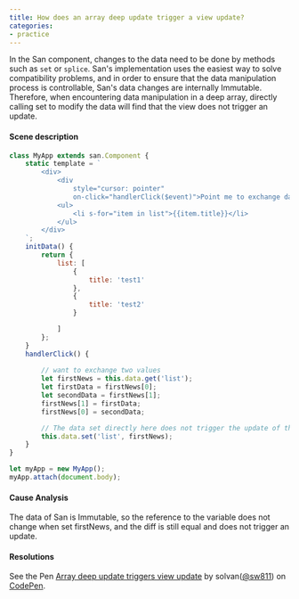 ```yaml
---
title: How does an array deep update trigger a view update?
categories:
- practice
---
```


In the San component, changes to the data need to be done by methods such as `set` or `splice`. San's implementation uses the easiest way to solve compatibility problems, and in order to ensure that the data manipulation process is controllable, San's data changes are internally Immutable. Therefore, when encountering data manipulation in a deep array, directly calling set to modify the data will find that the view does not trigger an update.

#### Scene description
```javascript
class MyApp extends san.Component {
    static template = `
        <div>
            <div 
                style="cursor: pointer"
                on-click="handlerClick($event)">Point me to exchange data</div>
            <ul>
                <li s-for="item in list">{{item.title}}</li>
            </ul>
        </div>
    `;
    initData() {
        return {
            list: [
                {
                    title: 'test1'
                },
                {
                    title: 'test2'
                }

            ]
        };
    }
    handlerClick() {
        
        // want to exchange two values
        let firstNews = this.data.get('list');
        let firstData = firstNews[0];
        let secondData = firstNews[1];
        firstNews[1] = firstData;
        firstNews[0] = secondData;

        // The data set directly here does not trigger the update of the view.
        this.data.set('list', firstNews);
    }
}

let myApp = new MyApp();
myApp.attach(document.body);

```
#### Cause Analysis
The data of San is Immutable, so the reference to the variable does not change when set firstNews, and the diff is still equal and does not trigger an update.

#### Resolutions

<p 
    data-height="365" 
    data-theme-id="0" 
    data-slug-hash="eEyeYj" 
    data-default-tab="js,result" 
    data-user="sw811" 
    data-embed-version="2" 
    data-pen-title="Array deep update triggers view update" 
    class="codepen">See the Pen 
        <a href="https://codepen.io/sw811/pen/eEyeYj/">Array deep update triggers view update</a> 
        by solvan(<a href="https://codepen.io/sw811">@sw811</a>) on 
        <a href="https://codepen.io">CodePen</a>.</p>
<script async src="https://production-assets.codepen.io/assets/embed/ei.js"></script>

